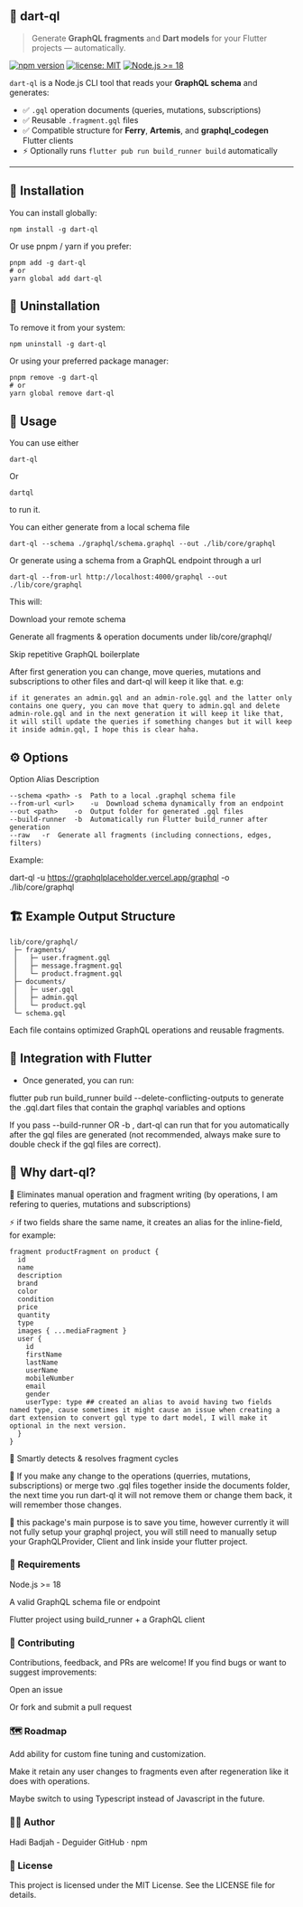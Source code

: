 <br>

##   🎯 dart-ql

> Generate **GraphQL fragments** and **Dart models** for your Flutter projects — automatically.

[![npm version](https://img.shields.io/npm/v/dart-ql.svg?color=blue)](https://www.npmjs.com/package/dart-ql)
[![license: MIT](https://img.shields.io/badge/license-MIT-green.svg)](https://opensource.org/licenses/MIT)
[![Node.js >= 18](https://img.shields.io/badge/node-%3E%3D18-blue.svg)](https://nodejs.org)

`dart-ql` is a Node.js CLI tool that reads your **GraphQL schema** and generates:
- ✅ `.gql` operation documents (queries, mutations, subscriptions)
- ✅ Reusable `.fragment.gql` files
- ✅ Compatible structure for **Ferry**, **Artemis**, and **graphql_codegen** Flutter clients  
- ⚡ Optionally runs `flutter pub run build_runner build` automatically

---

##   🚀 Installation

You can install globally:

```
npm install -g dart-ql
```

Or use pnpm / yarn if you prefer:

```
pnpm add -g dart-ql
# or
yarn global add dart-ql
```

## 🧹 Uninstallation

To remove it from your system:
```
npm uninstall -g dart-ql
```

Or using your preferred package manager:
```
pnpm remove -g dart-ql
# or
yarn global remove dart-ql
```

##   🧰 Usage

You can use either
```
dart-ql
```
Or 
```
dartql
```

to run it.


You can either generate from a local schema file
```
dart-ql --schema ./graphql/schema.graphql --out ./lib/core/graphql
```

Or generate using a schema from a GraphQL endpoint through a url
```
dart-ql --from-url http://localhost:4000/graphql --out ./lib/core/graphql
```

This will:

Download your remote schema

Generate all fragments & operation documents under lib/core/graphql/

Skip repetitive GraphQL boilerplate

After first generation you can change, move queries, mutations and subscriptions to  other files and dart-ql will keep it like that. e.g:
```
if it generates an admin.gql and an admin-role.gql and the latter only contains one query, you can move that query to admin.gql and delete admin-role.gql and in the next generation it will keep it like that, it will still update the queries if something changes but it will keep it inside admin.gql, I hope this is clear haha.
```

## ⚙️ Options
Option	Alias	Description
```
--schema <path>	-s	Path to a local .graphql schema file
--from-url <url>	-u	Download schema dynamically from an endpoint
--out <path>	-o	Output folder for generated .gql files
--build-runner	-b	Automatically run Flutter build_runner after generation
--raw	-r	Generate all fragments (including connections, edges, filters)
```
Example:

dart-ql -u https://graphqlplaceholder.vercel.app/graphql -o ./lib/core/graphql 

##   🏗️ Example Output Structure
```
lib/core/graphql/
 ├─ fragments/
 │   ├─ user.fragment.gql
 │   ├─ message.fragment.gql
 │   └─ product.fragment.gql
 ├─ documents/
 │   ├─ user.gql
 │   ├─ admin.gql
 │   └─ product.gql
 └─ schema.gql
```

Each file contains optimized GraphQL operations and reusable fragments.

## 🔄 Integration with Flutter

- Once generated, you can run:

flutter pub run build_runner build --delete-conflicting-outputs to generate the .gql.dart files that contain the graphql variables and options




If you pass --build-runner OR -b , dart-ql can run that for you automatically after the gql files are generated (not recommended, always make sure to double check if the gql files are correct).

##   🧩 Why dart-ql?

🧩 Eliminates manual operation and fragment writing (by operations, I am refering to queries, mutations and subscriptions) 

⚡ if two fields share the same name, it creates an alias for the inline-field, for example:
```
fragment productFragment on product {
  id
  name
  description
  brand
  color
  condition
  price
  quantity
  type
  images { ...mediaFragment }
  user {
    id
    firstName
    lastName
    userName
    mobileNumber
    email
    gender
    userType: type ## created an alias to avoid having two fields named type, cause sometimes it might cause an issue when creating a dart extension to convert gql type to dart model, I will make it optional in the next version.
  }
}
```

🧠 Smartly detects & resolves fragment cycles

🧱 If you make any change to the operations  (querries, mutations, subscriptions) or merge two .gql files together inside the documents folder, the next time you run dart-ql it will not remove them or change them back, it will remember those changes.

🚨 this package's main purpose is to save you time, however currently it will not fully setup your graphql project, you will still need to manually setup your GraphQLProvider, Client and link inside your flutter project.

### 🧪 Requirements

Node.js >= 18

A valid GraphQL schema file or endpoint

Flutter project using build_runner + a GraphQL client


### 🤝 Contributing

Contributions, feedback, and PRs are welcome!
If you find bugs or want to suggest improvements:

Open an issue

Or fork and submit a pull request

### 🗺️ Roadmap

 Add ability for custom fine tuning and customization.

 Make it retain any user changes to fragments even after regeneration like it does with operations.

 Maybe switch to using Typescript instead of Javascript in the future.


### 🧑‍💻 Author

Hadi Badjah - Deguider
GitHub
 · npm

### 🪪 License

This project is licensed under the MIT License.
See the LICENSE
 file for details.
